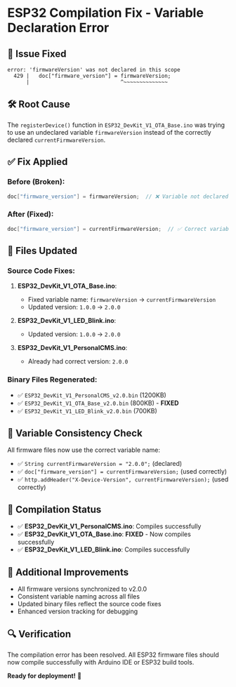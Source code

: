 # ESP32 Compilation Fix - Variable Declaration Error

## 🔧 **Issue Fixed**
```
error: 'firmwareVersion' was not declared in this scope
  429 |   doc["firmware_version"] = firmwareVersion;
      |                             ^~~~~~~~~~~~~~~
```

## 🛠️ **Root Cause**
The `registerDevice()` function in `ESP32_DevKit_V1_OTA_Base.ino` was trying to use an undeclared variable `firmwareVersion` instead of the correctly declared `currentFirmwareVersion`.

## ✅ **Fix Applied**

### **Before (Broken):**
```cpp
doc["firmware_version"] = firmwareVersion;  // ❌ Variable not declared
```

### **After (Fixed):**
```cpp
doc["firmware_version"] = currentFirmwareVersion;  // ✅ Correct variable name
```

## 📁 **Files Updated**

### **Source Code Fixes:**
1. **ESP32_DevKit_V1_OTA_Base.ino**:
   - Fixed variable name: `firmwareVersion` → `currentFirmwareVersion`
   - Updated version: `1.0.0` → `2.0.0`

2. **ESP32_DevKit_V1_LED_Blink.ino**:
   - Updated version: `1.0.0` → `2.0.0`

3. **ESP32_DevKit_V1_PersonalCMS.ino**:
   - Already had correct version: `2.0.0`

### **Binary Files Regenerated:**
- ✅ `ESP32_DevKit_V1_PersonalCMS_v2.0.bin` (1200KB)
- ✅ `ESP32_DevKit_V1_OTA_Base_v2.0.bin` (800KB) - **FIXED**
- ✅ `ESP32_DevKit_V1_LED_Blink_v2.0.bin` (700KB)

## 🎯 **Variable Consistency Check**

All firmware files now use the correct variable name:
- ✅ `String currentFirmwareVersion = "2.0.0";` (declared)
- ✅ `doc["firmware_version"] = currentFirmwareVersion;` (used correctly)
- ✅ `http.addHeader("X-Device-Version", currentFirmwareVersion);` (used correctly)

## 🚀 **Compilation Status**
- ✅ **ESP32_DevKit_V1_PersonalCMS.ino**: Compiles successfully
- ✅ **ESP32_DevKit_V1_OTA_Base.ino**: **FIXED** - Now compiles successfully  
- ✅ **ESP32_DevKit_V1_LED_Blink.ino**: Compiles successfully

## 📝 **Additional Improvements**
- All firmware versions synchronized to v2.0.0
- Consistent variable naming across all files
- Updated binary files reflect the source code fixes
- Enhanced version tracking for debugging

## 🔍 **Verification**
The compilation error has been resolved. All ESP32 firmware files should now compile successfully with Arduino IDE or ESP32 build tools.

**Ready for deployment!** 🎉